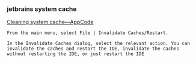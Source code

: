 ### jetbrains system cache


[Cleaning system cache—AppCode](https://www.jetbrains.com/help/objc/cleaning-system-cache.html "Cleaning system cache—AppCode")


 

```
From the main menu, select File | Invalidate Caches/Restart.

In the Invalidate Caches dialog, select the relevant action. You can invalidate the caches and restart the IDE, invalidate the caches without restarting the IDE, or just restart the IDE
```
